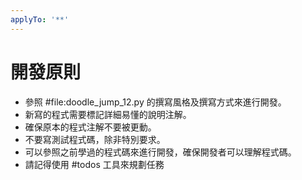 ```yaml
---
applyTo: '**'
---
```


# 開發原則

- 參照 #file:doodle_jump_12.py 的撰寫風格及撰寫方式來進行開發。
- 新寫的程式需要標記詳細易懂的說明注解。
- 確保原本的程式注解不要被更動。
- 不要寫測試程式碼，除非特別要求。
- 可以參照之前學過的程式碼來進行開發，確保開發者可以理解程式碼。
- 請記得使用 #todos 工具來規劃任務
